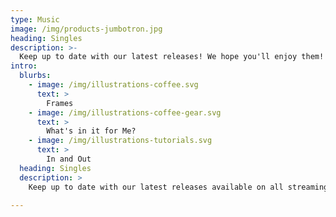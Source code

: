 ```yaml
---
type: Music
image: /img/products-jumbotron.jpg
heading: Singles
description: >-
  Keep up to date with our latest releases! We hope you'll enjoy them!
intro:
  blurbs:
    - image: /img/illustrations-coffee.svg
      text: >
        Frames
    - image: /img/illustrations-coffee-gear.svg
      text: >
        What's in it for Me?
    - image: /img/illustrations-tutorials.svg
      text: >
        In and Out
  heading: Singles
  description: >
    Keep up to date with our latest releases available on all streaming services! 
    
---
```




